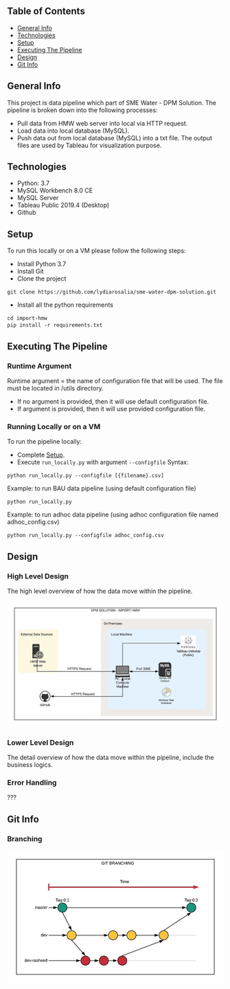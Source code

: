 ## Table of Contents
* [General Info](#General-Info)
* [Technologies](#Technologies)
* [Setup](#Setup)
* [Executing The Pipeline](#Executing-The-Pipeline)
* [Design](#Design)
* [Git Info](#Git-Info)

## General Info
This project is data pipeline which part of SME Water - DPM Solution. The pipeline is broken down into the following processes:
* Pull data from HMW web server into local via HTTP request.
* Load data into local database (MySQL).
* Push data out from local database (MySQL) into a txt file. The output files are used by Tableau for visualization purpose.

## Technologies
* Python: 3.7
* MySQL Workbench 8.0 CE
* MySQL Server
* Tableau Public 2019.4 (Desktop)
* Github
	
## Setup
To run this locally or on a VM please follow the following steps:
* Install Python 3.7
* Install Git
* Clone the project
```
git clone https://github.com/lydiarosalia/sme-water-dpm-solution.git
```

* Install all the python requirements
```
cd import-hmw
pip install -r requirements.txt
```

## Executing The Pipeline
### Runtime Argument
Runtime argument = the name of configuration file that will be used.
The file must be located in /utils directory.

* If no argument is provided, then it will use default configuration file.
* If argument is provided, then it will use provided configuration file.
  
### Running Locally or on a VM
To run the pipeline locally:
* Complete [Setup](#setup).
* Execute `run_locally.py` with argument `--configfile`
Syntax:
```
python run_locally.py --configfile [{filename}.csv]
```
Example: to run BAU data pipeline (using default configuration file)
```
python run_locally.py
```
Example: to run adhoc data pipeline (using adhoc configuration file named adhoc_config.csv)
```
python run_locally.py --configfile adhoc_config.csv
```
## Design
### High Level Design
The high level overview of how the data move within the pipeline.

![alt text](import-hmw/images/high-level-design-v02.jpeg)

### Lower Level Design
The detail overview of how the data move within the pipeline, include the business logics.

### Error Handling
???

## Git Info
### Branching
![alt text](import-hmw/images/git-branching-v01.jpeg)

